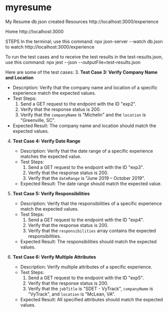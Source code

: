 # myresume

My Resume
db.json created
    Resources
  http://localhost:3000/experience

  Home
  http://localhost:3000

  STEPS
  In the terminal;
  use this command:  npx json-server --watch db.json to watch   http://localhost:3000/experience
  
  To run the test cases and to receive the test results in the test-results.json, use this command:  npx jest --json --outputFile=test-results.json

 Here are some of the test cases:
3. **Test Case 3: Verify Company Name and Location**
   - Description: Verify that the company name and location of a specific experience match the expected values.
   - Test Steps:
     1. Send a GET request to the endpoint with the ID "exp2".
     2. Verify that the response status is 200.
     3. Verify that the `companyName` is "Michelin" and the `location` is "Greenville, SC".
   - Expected Result: The company name and location should match the expected values.

4. **Test Case 4: Verify Date Range**
   - Description: Verify that the date range of a specific experience matches the expected value.
   - Test Steps:
     1. Send a GET request to the endpoint with the ID "exp3".
     2. Verify that the response status is 200.
     3. Verify that the `dateRange` is "June 2019 – October 2019".
   - Expected Result: The date range should match the expected value.

5. **Test Case 5: Verify Responsibilities**
   - Description: Verify that the responsibilities of a specific experience match the expected values.
   - Test Steps:
     1. Send a GET request to the endpoint with the ID "exp4".
     2. Verify that the response status is 200.
     3. Verify that the `responsibilities` array contains the expected responsibilities.
   - Expected Result: The responsibilities should match the expected values.

6. **Test Case 6: Verify Multiple Attributes**
   - Description: Verify multiple attributes of a specific experience.
   - Test Steps:
     1. Send a GET request to the endpoint with the ID "exp5".
     2. Verify that the response status is 200.
     3. Verify that the `jobTitle` is "SDET - VyTrack", `companyName` is "VyTrack", and `location` is "McLean, VA".
   - Expected Result: All specified attributes should match the expected values.
